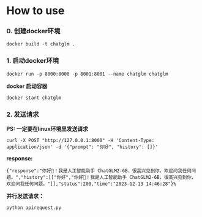 # How to use

### 0. 创建docker环境

```shell
docker build -t chatglm .
```

### 1. 启动docker环境

```shell
docker run -p 8000:8000 -p 8001:8001 --name chatglm chatglm
```

**docker 启动容器**

```shell
docker start chatglm
```



### 2. 发送请求

**PS: 一定要在linux环境里发送请求**
```shell
curl -X POST "http://127.0.0.1:8000" -H 'Content-Type: application/json' -d '{"prompt": "你好", "history": []}' 
```
**response:**

```
{"response":"你好👋！我是人工智能助手 ChatGLM2-6B，很高兴见到你，欢迎问我任何问题。","history":[["你好","你好👋！我是人工智能助手 ChatGLM2-6B，很高兴见到你，欢迎问我任何问题。"]],"status":200,"time":"2023-12-13 14:46:28"}%  
```

**并行发送请求：**
```shell
python apirequest.py
```